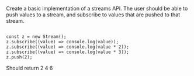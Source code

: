 Create a basic implementation of a streams API. The user should be able to push values to a stream, and subscribe to values that are pushed to that stream.

```

const z = new Stream();
z.subscribe((value) => console.log(value));
z.subscribe((value) => console.log(value * 2));
z.subscribe((value) => console.log(value * 3));
z.push(2);

```

Should return
2
4
6
